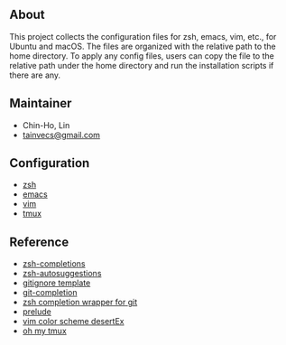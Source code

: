 ## About
This project collects the configuration files for zsh, emacs, vim, etc., for Ubuntu and macOS. The files are organized with the relative path to the home directory. To apply any config files, users can copy the file to the relative path under the home directory and run the installation scripts if there are any.

## Maintainer
+ Chin-Ho, Lin
+ tainvecs@gmail.com

## Configuration
+ [zsh](.zsh/)
+ [emacs](.emacs/)
+ [vim](.vim/)
+ [tmux](.tmux/)

## Reference
+ [zsh-completions](https://github.com/zsh-users/zsh-completions)
+ [zsh-autosuggestions](https://github.com/zsh-users/zsh-autosuggestions)
+ [gitignore template](https://github.com/toptal/gitignore)
+ [git-completion](https://github.com/git/git/blob/master/contrib/completion/git-completion.bash)
+ [zsh completion wrapper for git](https://github.com/git/git/blob/master/contrib/completion/git-completion.zsh)
+ [prelude](https://github.com/bbatsov/prelude)
+ [vim color scheme desertEx](https://github.com/mbbill/desertEx)
+ [oh my tmux](https://github.com/gpakosz/.tmux)
